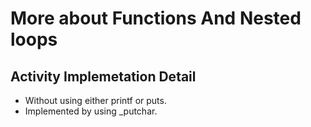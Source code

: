 # More about Functions And Nested loops
## Activity Implemetation Detail
- Without using either printf or puts.
- Implemented by using _putchar.
